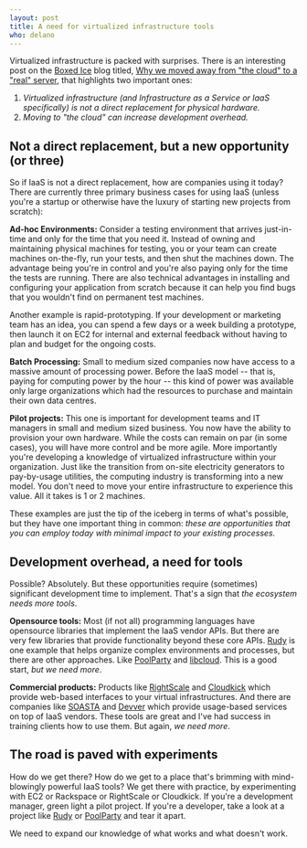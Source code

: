 ```yaml
---
layout: post
title: A need for virtualized infrastructure tools
who: delano
---
```


Virtualized infrastructure is packed with surprises. There is an interesting post on the [Boxed Ice](http://boxedice.com/) blog titled, [Why we moved away from "the cloud" to a "real" server](http://blog.boxedice.com/2009/09/08/why-we-moved-away-from-the-cloud-to-a-real-server/), that highlights two important ones:

1. *Virtualized infrastructure (and Infrastructure as a Service or IaaS specifically) is not a direct replacement for physical hardware.*
2. *Moving to "the cloud" can increase development overhead.*


## Not a direct replacement, but a new opportunity (or three) ##

So if IaaS is not a direct replacement, how are companies using it today? There are currently three primary business cases for using IaaS (unless you're a startup or otherwise have the luxury of starting new projects from scratch):

**Ad-hoc Environments:** Consider a testing environment that arrives just-in-time and only for the time that you need it. Instead of owning and maintaining physical machines for testing, you or your team can create machines on-the-fly, run your tests, and then shut the machines down. The advantage being you're in control and you're also paying only for the time the tests are running. There are also technical advantages in installing and configuring your application from scratch because it can help you find bugs that you wouldn't find on permanent test machines.

Another example is rapid-prototyping. If your development or marketing team has an idea, you can spend a few days or a week building a prototype, then launch it on EC2 for internal and external feedback without having to plan and budget for the ongoing costs. 

**Batch Processing:** Small to medium sized companies now have access to a massive amount of processing power. Before the IaaS model -- that is, paying for computing power by the hour -- this kind of power was available only large organizations which had the resources to purchase and maintain their own data centres. 

**Pilot projects:** This one is important for development teams and IT managers in small and medium sized business. You now have the ability to provision your own hardware. While the costs can remain on par (in some cases), you will have more control and be more agile. More importantly you're developing a knowledge of virtualized infrastructure within your organization. Just like the transition from on-site electricity generators to pay-by-usage utilities, the computing industry is transforming into a new model. You don't need to move your entire infrastructure to experience this value. All it takes is 1 or 2 machines. 

These examples are just the tip of the iceberg in terms of what's possible, but they have one important thing in common: *these are opportunities that you can employ today with minimal impact to your existing processes.*


## Development overhead, a need for tools ##

Possible? Absolutely. But these opportunities require (sometimes) significant development time to implement. That's a sign that *the ecosystem needs more tools*. 

**Opensource tools:** Most (if not all) programming languages have opensource libraries that implement the IaaS vendor APIs. But there are very few libraries that provide functionality beyond these core APIs. [Rudy](/projects/rudy/) is one example that helps organize complex environments and processes, but there are other approaches. Like [PoolParty](http://poolpartyrb.com/) and [libcloud](http://libcloud.net/). This is a good start, *but we need more*.

**Commercial products:** Products like [RightScale](http://rightscale.com/) and [Cloudkick](http://cloudkick.com/) which provide web-based interfaces to your virtual infrastructures. And there are companies like [SOASTA](http://soasta.com/) and [Devver](http://devver.net/) which provide usage-based services on top of IaaS vendors. These tools are great and I've had success in training clients how to use them. But again, *we need more*.


## The road is paved with experiments ##

How do we get there? How do we get to a place that's brimming with mind-blowingly powerful IaaS tools? We get there with practice, by experimenting with EC2 or Rackspace or RightScale or Cloudkick. If you're a development manager, green light a pilot project. If you're a developer, take a look at a project like [Rudy](/projects/rudy/) or [PoolParty](http://poolpartyrb.com/) and tear it apart. 

We need to expand our knowledge of what works and what doesn't work.






